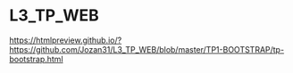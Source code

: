 # L3_TP_WEB

https://htmlpreview.github.io/?https://github.com/Jozan31/L3_TP_WEB/blob/master/TP1-BOOTSTRAP/tp-bootstrap.html
